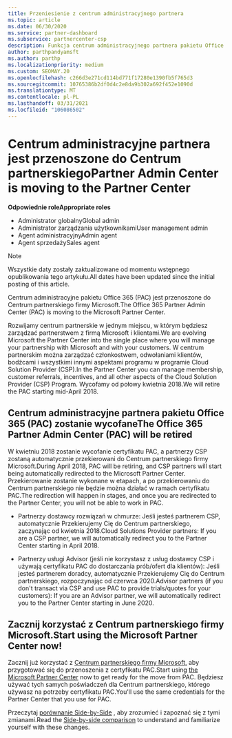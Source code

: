 ```yaml
---
title: Przeniesienie z centrum administracyjnego partnera
ms.topic: article
ms.date: 06/30/2020
ms.service: partner-dashboard
ms.subservice: partnercenter-csp
description: Funkcja centrum administracyjnego partnera pakietu Office 365 jest przenoszona do Centrum partnerskiego. Dowiedz się, co to oznacza i jak można zrobić w centrum partnerskim.
author: parthpandyamsft
ms.author: parthp
ms.localizationpriority: medium
ms.custom: SEOMAY.20
ms.openlocfilehash: c266d3e271cd114bd771f17280e1390fb5f765d3
ms.sourcegitcommit: 10765386b2df0d4c2e8da9b302a692f452e1090d
ms.translationtype: MT
ms.contentlocale: pl-PL
ms.lasthandoff: 03/31/2021
ms.locfileid: "106086502"
---
```

# <a name="partner-admin-center-is-moving-to-the-partner-center"></a><span data-ttu-id="3dbcd-104">Centrum administracyjne partnera jest przenoszone do Centrum partnerskiego</span><span class="sxs-lookup"><span data-stu-id="3dbcd-104">Partner Admin Center is moving to the Partner Center</span></span>

<span data-ttu-id="3dbcd-105">**Odpowiednie role**</span><span class="sxs-lookup"><span data-stu-id="3dbcd-105">**Appropriate roles**</span></span>

- <span data-ttu-id="3dbcd-106">Administrator globalny</span><span class="sxs-lookup"><span data-stu-id="3dbcd-106">Global admin</span></span>
- <span data-ttu-id="3dbcd-107">Administrator zarządzania użytkownikami</span><span class="sxs-lookup"><span data-stu-id="3dbcd-107">User management admin</span></span>
- <span data-ttu-id="3dbcd-108">Agent administracyjny</span><span class="sxs-lookup"><span data-stu-id="3dbcd-108">Admin agent</span></span>
- <span data-ttu-id="3dbcd-109">Agent sprzedaży</span><span class="sxs-lookup"><span data-stu-id="3dbcd-109">Sales agent</span></span>

> [!NOTE]  
> <span data-ttu-id="3dbcd-110">Wszystkie daty zostały zaktualizowane od momentu wstępnego opublikowania tego artykułu.</span><span class="sxs-lookup"><span data-stu-id="3dbcd-110">All dates have been updated since the initial posting of this article.</span></span>

<span data-ttu-id="3dbcd-111">Centrum administracyjne pakietu Office 365 (PAC) jest przenoszone do Centrum partnerskiego firmy Microsoft.</span><span class="sxs-lookup"><span data-stu-id="3dbcd-111">The Office 365 Partner Admin Center (PAC) is moving to the Microsoft Partner Center.</span></span>

<span data-ttu-id="3dbcd-112">Rozwijamy centrum partnerskie w jednym miejscu, w którym będziesz zarządzać partnerstwem z firmą Microsoft i klientami.</span><span class="sxs-lookup"><span data-stu-id="3dbcd-112">We are evolving Microsoft the Partner Center into the single place where you will manage your partnership with Microsoft and with your customers.</span></span> <span data-ttu-id="3dbcd-113">W centrum partnerskim można zarządzać członkostwem, odwołaniami klientów, bodźcami i wszystkimi innymi aspektami programu w programie Cloud Solution Provider (CSP).</span><span class="sxs-lookup"><span data-stu-id="3dbcd-113">In the Partner Center you can manage membership, customer referrals, incentives, and all other aspects of the Cloud Solution Provider (CSP) Program.</span></span> <span data-ttu-id="3dbcd-114">Wycofamy od połowy kwietnia 2018.</span><span class="sxs-lookup"><span data-stu-id="3dbcd-114">We will retire the PAC starting mid-April 2018.</span></span>

## <a name="the-office-365-partner-admin-center-pac-will-be-retired"></a><span data-ttu-id="3dbcd-115">Centrum administracyjne partnera pakietu Office 365 (PAC) zostanie wycofane</span><span class="sxs-lookup"><span data-stu-id="3dbcd-115">The Office 365 Partner Admin Center (PAC) will be retired</span></span>

<span data-ttu-id="3dbcd-116">W kwietniu 2018 zostanie wycofanie certyfikatu PAC, a partnerzy CSP zostaną automatycznie przekierowani do Centrum partnerskiego firmy Microsoft.</span><span class="sxs-lookup"><span data-stu-id="3dbcd-116">During April 2018, PAC will be retiring, and CSP partners will start being automatically redirected to the Microsoft Partner Center.</span></span> <span data-ttu-id="3dbcd-117">Przekierowanie zostanie wykonane w etapach, a po przekierowaniu do Centrum partnerskiego nie będzie można działać w ramach certyfikatu PAC.</span><span class="sxs-lookup"><span data-stu-id="3dbcd-117">The redirection will happen in stages, and once you are redirected to the Partner Center, you will not be able to work in PAC.</span></span> 

- <span data-ttu-id="3dbcd-118">Partnerzy dostawcy rozwiązań w chmurze: Jeśli jesteś partnerem CSP, automatycznie Przekierujemy Cię do Centrum partnerskiego, zaczynając od kwietnia 2018.</span><span class="sxs-lookup"><span data-stu-id="3dbcd-118">Cloud Solutions Provider partners: If you are a CSP partner, we will automatically redirect you to the Partner Center starting in April 2018.</span></span>

- <span data-ttu-id="3dbcd-119">Partnerzy usługi Advisor (jeśli nie korzystasz z usług dostawcy CSP i używają certyfikatu PAC do dostarczania prób/ofert dla klientów): Jeśli jesteś partnerem doradcy, automatycznie Przekierujemy Cię do Centrum partnerskiego, rozpoczynając od czerwca 2020.</span><span class="sxs-lookup"><span data-stu-id="3dbcd-119">Advisor partners (if you don't transact via CSP and use PAC to provide trials/quotes for your customers): If you are an Advisor partner, we will automatically redirect you to the Partner Center starting in June 2020.</span></span>

## <a name="start-using-the-microsoft-partner-center-now"></a><span data-ttu-id="3dbcd-120">Zacznij korzystać z Centrum partnerskiego firmy Microsoft.</span><span class="sxs-lookup"><span data-stu-id="3dbcd-120">Start using the Microsoft Partner Center now!</span></span>

<span data-ttu-id="3dbcd-121">Zacznij już korzystać z [Centrum partnerskiego firmy Microsoft,](https://partnercenter.microsoft.com/) aby przygotować się do przenoszenia z certyfikatu PAC.</span><span class="sxs-lookup"><span data-stu-id="3dbcd-121">Start using [the Microsoft Partner Center](https://partnercenter.microsoft.com/) now to get ready for the move from PAC.</span></span>  <span data-ttu-id="3dbcd-122">Będziesz używać tych samych poświadczeń dla Centrum partnerskiego, którego używasz na potrzeby certyfikatu PAC.</span><span class="sxs-lookup"><span data-stu-id="3dbcd-122">You'll use the same credentials for the Partner Center that you use for PAC.</span></span>

<span data-ttu-id="3dbcd-123">Przeczytaj [porównanie Side-by-Side](moving-from-pac-to-pc.md) , aby zrozumieć i zapoznać się z tymi zmianami.</span><span class="sxs-lookup"><span data-stu-id="3dbcd-123">Read the [Side-by-side comparison](moving-from-pac-to-pc.md) to understand and familiarize yourself with these changes.</span></span>